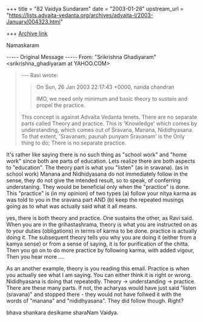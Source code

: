 +++
title = "82 Vaidya Sundaram"
date = "2003-01-28"
upstream_url = "https://lists.advaita-vedanta.org/archives/advaita-l/2003-January/004323.html"

+++
[Archive link](https://lists.advaita-vedanta.org/archives/advaita-l/2003-January/004323.html)

Namaskaram

----- Original Message -----
From: "Srikrishna Ghadiyaram" <srikrishna_ghadiyaram at YAHOO.COM>
> --- Ravi <ravi at AMBAA.ORG> wrote:
> > On Sun, 26 Jan 2003 22:17:43 +0000, nanda chandran
> >
> > IMO, we need only minimum and basic theory to
> > sustain and propel the
> > practice.
> >
> This concept is against Advaita Vedanta tenets. There
> are no separate parts called Theory and practice. This
> is 'Knowledge' which comes by understanding, which
> comes out of Sravana, Manana, Nididhyasana. To that
> extent, 'Sravanam; paunah punyam Sravanam' is the Only
> thing to do; There is no separate practice.

It's rather like saying there is no such thing as "school work" and "home
work" since both are parts of education. Lets realize there are both aspects
to "education". The theory part is what you "listen" (as in sravana). (as in
school work) Manana and Nidhidyasana do not immediately follow in the sense,
they do not give the intended result, so to speak, of conferring
understaning. They would be beneficial only when the "practice" is done.
This "practice" is (in my opinion) of two types (a) follow your nitya karma
as was told to you in the sravana part  AND (b) keep the repeated musings
going as to what was actually said what it all means.

yes, there is both theory and practice. One sustains the other, as Ravi
said. When you are in the grihastashrama, theory is what you are instructed
on as to your duties (obligations) in terms of karma to be done. practice is
actually doing it. The subsequent theory tells you why you are doing it
(either from a kamya sense) or from a sense of saying, it is for
purification of the chitta. Then you go on to do more practice by following
karma, with added vigour, Then you hear more ....

As an another example, theory is you reading this email. Practice is when
you actually see what I am saying. You can either think it is right or
wrong. Nididhyasana is doing that repeatedly. Theory -> understanding ->
practice. There are these many parts. If not, the acharyas would have just
said "listen (sravana)" and stopped there - they would not have follwed it
with the words of "manana" and "nididhyasana". They did follow though.
Right?

bhava shankara desikame sharaNam
Vaidya.

